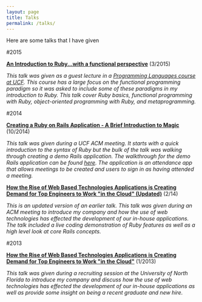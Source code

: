 ```yaml
---
layout: page
title: Talks
permalink: /talks/
---
```


Here are some talks that I have given

#2015

**<a href="https://docs.google.com/presentation/d/1_RjmWwWcQIodywIDzq92JhejtG7GGSyWCAfd1b-0rGw/edit?usp=sharing" target='_blank'>An Introduction to Ruby...with a functional perspective</a>** (3/2015)

*This talk was given as a guest lecture in a <a href="http://www.eecs.ucf.edu/~leavens/COP4020/" target='_blank'>Programming Languages course at UCF</a>. This course has a large focus on the functional programming paradigm so it was asked to include some of these paradigms in my introduction to Ruby. This talk cover Ruby basics, functional programming with Ruby, object-oriented programming with Ruby, and metaprogramming.*

#2014

**<a href="https://drive.google.com/file/d/0B3NCXf-saz3pcF9PcVJCRDh6aFE/view?usp=sharing" target='_blank'>Creating a Ruby on Rails Application - A Brief Introduction to Magic</a>** (10/2014)

*This talk was given during a UCF ACM meeting. It starts with a quick introduction to the syntax of Ruby but the bulk of the talk was walking through creating a demo Rails application. The walkthrough for the demo Rails application can be found <a href="https://gist.github.com/tmr08c/102cacf255d09e2122ce">here</a>. The application is an attendance app that allows meetings to be created and users to sign in as having attended a meeting.*

**<a href="http://prezi.com/-tkwopbxt9rm/?utm_campaign=share&utm_medium=copy&rc=ex0share" target='_blank'>How the Rise of Web Based Technologies Applications is Creating Demand for Top Engineers to Work "in the Cloud" (Updated)</a>** (2/14)

*This is an updated version of an earlier talk. This talk was given during an ACM meeting to introduce my company and how the use of web technologies has effected the development of our in-house applications. The talk included a live coding demonstration of Ruby features as well as a high level look at core Rails concepts.*

#2013

**<a href="http://prezi.com/-tkwopbxt9rm/?utm_campaign=share&utm_medium=copy&rc=ex0share" target='_blank'>How the Rise of Web Based Technologies Applications is Creating Demand for Top Engineers to Work "in the Cloud"</a>** (1/2013)

*This talk was given during a recruiting session at the University of North Florida to introduce my company and discuss how the use of web technologies has effected the development of our in-house applications as well as provide some insight on being a recent graduate and new hire.*
